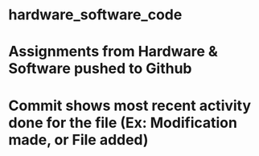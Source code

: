 # hardware_software_code
# Assignments from Hardware & Software pushed to Github
# Commit shows most recent activity done for the file (Ex: Modification made, or File added)

